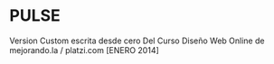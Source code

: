 # PULSE
Version Custom escrita desde cero
Del Curso Diseño Web Online de mejorando.la / platzi.com [ENERO 2014]


